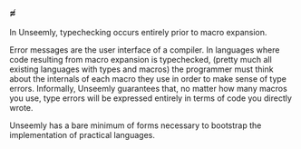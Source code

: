 ### ≉

In Unseemly, typechecking occurs entirely prior to macro expansion.

Error messages are the user interface of a compiler. 
In languages where code resulting from macro expansion is typechecked,
 (pretty much all existing languages with types and macros)
 the programmer must think about the internals of each macro they use 
  in order to make sense of type errors.
Informally, Unseemly guarantees that,
 no matter how many macros you use,
  type errors will be expressed 
   entirely in terms of code you directly wrote.

Unseemly has a bare minimum of forms
 necessary to bootstrap the implementation of practical languages.
